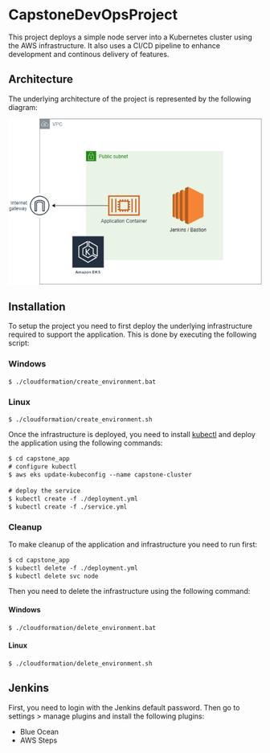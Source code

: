 # CapstoneDevOpsProject

This project deploys a simple node server into a Kubernetes cluster using the AWS infrastructure. It also uses a CI/CD pipeline to enhance development and continous delivery of features.

## Architecture

The underlying architecture of the project is represented by the following diagram:

![Project Architecture](architecture.png)

## Installation

To setup the project you need to first deploy the underlying infrastructure required to support the application. This is done by executing the following script:

### Windows

```shell
$ ./cloudformation/create_environment.bat
```

### Linux

```shell
$ ./cloudformation/create_environment.sh
```

Once the infrastructure is deployed, you need to install <a href="https://kubernetes.io/docs/tasks/tools/install-kubectl/">kubectl</a> and deploy the application using the following commands:

```shell
$ cd capstone_app
# configure kubectl
$ aws eks update-kubeconfig --name capstone-cluster

# deploy the service
$ kubectl create -f ./deployment.yml
$ kubectl create -f ./service.yml
```

### Cleanup

To make cleanup of the application and infrastructure you need to run first:

```shell
$ cd capstone_app
$ kubectl delete -f ./deployment.yml
$ kubectl delete svc node
```

Then you need to delete the infrastructure using the following command:

#### Windows

```shell
$ ./cloudformation/delete_environment.bat
```

#### Linux

```shell
$ ./cloudformation/delete_environment.sh
```

## Jenkins

First, you need to login with the Jenkins default password. Then go to settings > manage plugins and install the following plugins:

- Blue Ocean
- AWS Steps
